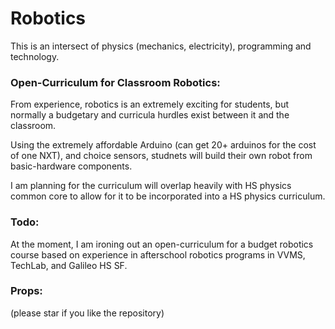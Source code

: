 Robotics
========

This is an intersect of physics (mechanics, electricity), programming and technology.

### Open-Curriculum for Classroom Robotics:

From experience, robotics is an extremely exciting for students, but normally a budgetary and curricula hurdles
exist between it and the classroom.

Using the extremely affordable Arduino (can get 20+ arduinos for the cost of one NXT), and choice
sensors, studnets will build their own robot from basic-hardware components.

I am planning for the curriculum will overlap heavily with HS physics common core to allow for it 
to be incorporated into a HS physics curriculum.

### Todo:
At the moment, I am ironing out an open-curriculum for a budget robotics course based on experience
in afterschool robotics programs in VVMS, TechLab, and Galileo HS SF.


### Props:
(please star if you like the repository)
